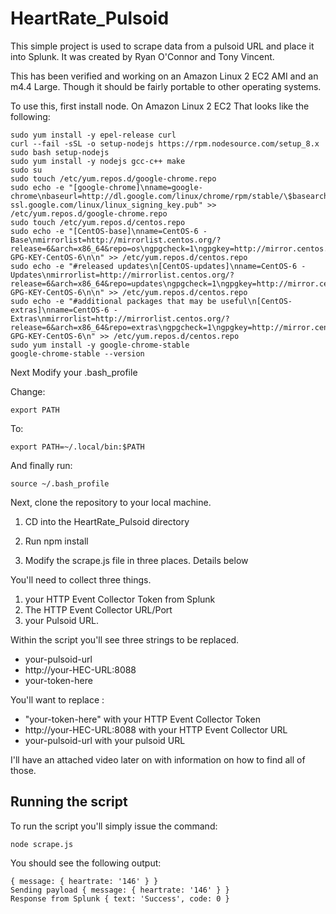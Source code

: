 # HeartRate_Pulsoid

This simple project is used to scrape data from a pulsoid URL and place it into Splunk. It was created by Ryan O'Connor and Tony Vincent. 


This has been verified and working on an Amazon Linux 2 EC2 AMI and an m4.4 Large. Though it should be fairly portable to other operating systems.  


To use this, first install node. On Amazon Linux 2 EC2 That looks like the following:

```
sudo yum install -y epel-release curl
curl --fail -sSL -o setup-nodejs https://rpm.nodesource.com/setup_8.x
sudo bash setup-nodejs
sudo yum install -y nodejs gcc-c++ make
sudo su
sudo touch /etc/yum.repos.d/google-chrome.repo
sudo echo -e "[google-chrome]\nname=google-chrome\nbaseurl=http://dl.google.com/linux/chrome/rpm/stable/\$basearch\nenabled=1\ngpgcheck=1\ngpgkey=https://dl-ssl.google.com/linux/linux_signing_key.pub" >> /etc/yum.repos.d/google-chrome.repo
sudo touch /etc/yum.repos.d/centos.repo
sudo echo -e "[CentOS-base]\nname=CentOS-6 - Base\nmirrorlist=http://mirrorlist.centos.org/?release=6&arch=x86_64&repo=os\ngpgcheck=1\ngpgkey=http://mirror.centos.org/centos/RPM-GPG-KEY-CentOS-6\n\n" >> /etc/yum.repos.d/centos.repo
sudo echo -e "#released updates\n[CentOS-updates]\nname=CentOS-6 - Updates\nmirrorlist=http://mirrorlist.centos.org/?release=6&arch=x86_64&repo=updates\ngpgcheck=1\ngpgkey=http://mirror.centos.org/centos/RPM-GPG-KEY-CentOS-6\n\n" >> /etc/yum.repos.d/centos.repo
sudo echo -e "#additional packages that may be useful\n[CentOS-extras]\nname=CentOS-6 - Extras\nmirrorlist=http://mirrorlist.centos.org/?release=6&arch=x86_64&repo=extras\ngpgcheck=1\ngpgkey=http://mirror.centos.org/centos/RPM-GPG-KEY-CentOS-6\n" >> /etc/yum.repos.d/centos.repo
sudo yum install -y google-chrome-stable
google-chrome-stable --version
```

Next Modify your .bash_profile

Change:

```
export PATH
```
To: 

```
export PATH=~/.local/bin:$PATH
```

And finally run:

```
source ~/.bash_profile
```


Next, clone the repository to your local machine.

1. CD into the HeartRate_Pulsoid directory

2. Run npm install

3. Modify the scrape.js file in three places. Details below

You'll need to collect three things. 

1. your HTTP Event Collector Token from Splunk
2. The HTTP Event Collector URL/Port
3. your Pulsoid URL. 

Within the script you'll see three strings to be replaced. 

* your-pulsoid-url
* http://your-HEC-URL:8088
* your-token-here

You'll want to replace :

* "your-token-here" with your HTTP Event Collector Token
* http://your-HEC-URL:8088 with your HTTP Event Collector URL
* your-pulsoid-url with your pulsoid URL

I'll have an attached video later on with information on how to find all of those.

## Running the script

To run the script you'll simply issue the command:

```
node scrape.js
```

You should see the following output:

```
{ message: { heartrate: '146' } }
Sending payload { message: { heartrate: '146' } }
Response from Splunk { text: 'Success', code: 0 }
```
